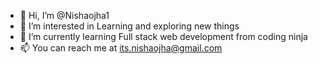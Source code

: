 - 👋 Hi, I’m @Nishaojha1
- 👀 I’m interested in Learning and exploring new things
- 🌱 I’m currently learning Full stack web development from coding ninja
- 📫 You can reach me at its.nishaojha@gmail.com

<!---
Nishaojha1/Nishaojha1 is a ✨ special ✨ repository because its `README.md` (this file) appears on your GitHub profile.
You can click the Preview link to take a look at your changes.
--->
